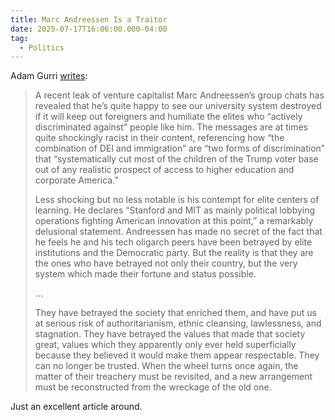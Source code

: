 ```yaml
---
title: Marc Andreessen Is a Traitor
date: 2025-07-17T16:06:00.000-04:00
tag:
  - Politics
---
```

Adam Gurri [writes](https://www.liberalcurrents.com/marc-andreessen-is-a-traitor/):

> A recent leak of venture capitalist Marc Andreessen’s group chats has revealed that he’s quite happy to see our university system destroyed if it will keep out foreigners and humiliate the elites who “actively discriminated against” people like him. The messages are at times quite shockingly racist in their content, referencing how “the combination of DEI and immigration” are “two forms of discrimination” that “systematically cut most of the children of the Trump voter base out of any realistic prospect of access to higher education and corporate America.”
>
> Less shocking but no less notable is his contempt for elite centers of learning. He declares “Stanford and MIT as mainly political lobbying operations fighting American innovation at this point,” a remarkably delusional statement. Andreessen has made no secret of the fact that he feels he and his tech oligarch peers have been betrayed by elite institutions and the Democratic party. But the reality is that they are the ones who have betrayed not only their country, but the very system which made their fortune and status possible.
>
> ...
>
>They have betrayed the society that enriched them, and have put us at serious risk of authoritarianism, ethnic cleansing, lawlessness, and stagnation. They have betrayed the values that made that society great, values which they apparently only ever held superficially because they believed it would make them appear respectable. They can no longer be trusted. When the wheel turns once again, the matter of their treachery must be revisited, and a new arrangement must be reconstructed from the wreckage of the old one.

Just an excellent article around.
